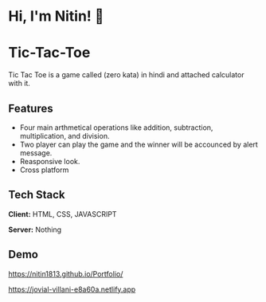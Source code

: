 
# Hi, I'm Nitin! 👋


# Tic-Tac-Toe

Tic Tac Toe is a game called (zero kata) in hindi and attached calculator with it.



## Features

- Four main arthmetical operations like addition, subtraction, multiplication, and division.
- Two player can play the game and the winner will be accounced by alert message.
- Reasponsive look.
- Cross platform


  
## Tech Stack

**Client:** HTML, CSS, JAVASCRIPT

**Server:** Nothing

  
## Demo

https://nitin1813.github.io/Portfolio/

https://jovial-villani-e8a60a.netlify.app




  
